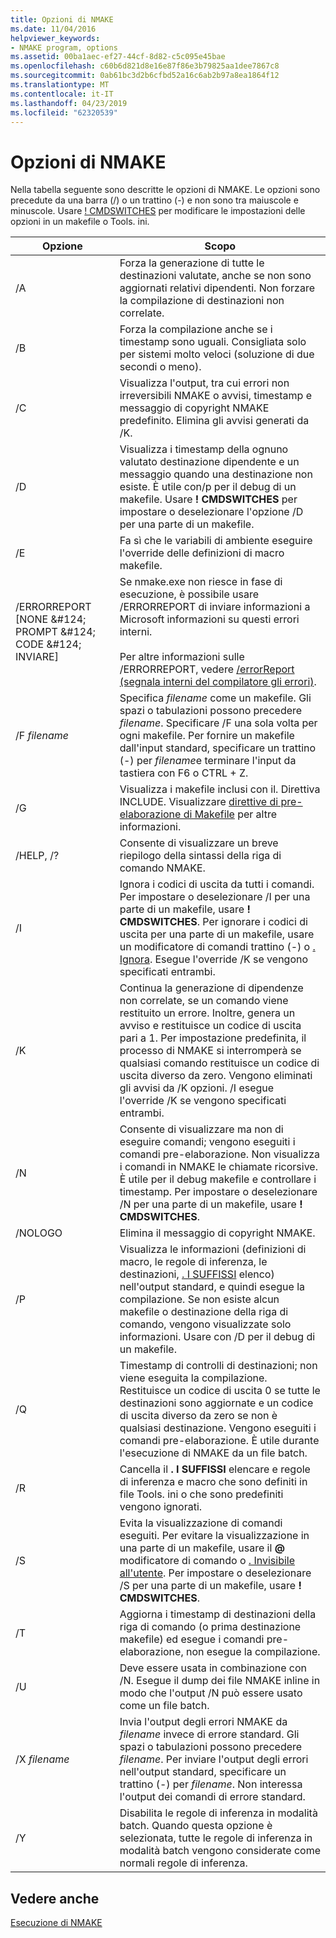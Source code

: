 ```yaml
---
title: Opzioni di NMAKE
ms.date: 11/04/2016
helpviewer_keywords:
- NMAKE program, options
ms.assetid: 00ba1aec-ef27-44cf-8d82-c5c095e45bae
ms.openlocfilehash: c60b6d821d8e16e87f86e3b79825aa1dee7867c8
ms.sourcegitcommit: 0ab61bc3d2b6cfbd52a16c6ab2b97a8ea1864f12
ms.translationtype: MT
ms.contentlocale: it-IT
ms.lasthandoff: 04/23/2019
ms.locfileid: "62320539"
---
```

# <a name="nmake-options"></a>Opzioni di NMAKE

Nella tabella seguente sono descritte le opzioni di NMAKE. Le opzioni sono precedute da una barra (/) o un trattino (-) e non sono tra maiuscole e minuscole. Usare [! CMDSWITCHES](makefile-preprocessing-directives.md) per modificare le impostazioni delle opzioni in un makefile o Tools. ini.

|Opzione|Scopo|
|------------|-------------|
|/A|Forza la generazione di tutte le destinazioni valutate, anche se non sono aggiornati relativi dipendenti. Non forzare la compilazione di destinazioni non correlate.|
|/B|Forza la compilazione anche se i timestamp sono uguali. Consigliata solo per sistemi molto veloci (soluzione di due secondi o meno).|
|/C|Visualizza l'output, tra cui errori non irreversibili NMAKE o avvisi, timestamp e messaggio di copyright NMAKE predefinito. Elimina gli avvisi generati da /K.|
|/D|Visualizza i timestamp della ognuno valutato destinazione dipendente e un messaggio quando una destinazione non esiste. È utile con/p per il debug di un makefile. Usare **! CMDSWITCHES** per impostare o deselezionare l'opzione /D per una parte di un makefile.|
|/E|Fa sì che le variabili di ambiente eseguire l'override delle definizioni di macro makefile.|
|/ERRORREPORT [NONE &AMP;#124; PROMPT &AMP;#124; CODE &AMP;#124; INVIARE]|Se nmake.exe non riesce in fase di esecuzione, è possibile usare /ERRORREPORT di inviare informazioni a Microsoft informazioni su questi errori interni.<br /><br /> Per altre informazioni sulle /ERRORREPORT, vedere [/errorReport (segnala interni del compilatore gli errori)](errorreport-report-internal-compiler-errors.md).|
|/F *filename*|Specifica *filename* come un makefile. Gli spazi o tabulazioni possono precedere *filename*. Specificare /F una sola volta per ogni makefile. Per fornire un makefile dall'input standard, specificare un trattino (-) per *filename*e terminare l'input da tastiera con F6 o CTRL + Z.|
|/G|Visualizza i makefile inclusi con il. Direttiva INCLUDE.  Visualizzare [direttive di pre-elaborazione di Makefile](makefile-preprocessing-directives.md) per altre informazioni.|
|/HELP, /?|Consente di visualizzare un breve riepilogo della sintassi della riga di comando NMAKE.|
|/I|Ignora i codici di uscita da tutti i comandi. Per impostare o deselezionare /I per una parte di un makefile, usare **! CMDSWITCHES**. Per ignorare i codici di uscita per una parte di un makefile, usare un modificatore di comandi trattino (-) o [. Ignora](dot-directives.md). Esegue l'override /K se vengono specificati entrambi.|
|/K|Continua la generazione di dipendenze non correlate, se un comando viene restituito un errore. Inoltre, genera un avviso e restituisce un codice di uscita pari a 1. Per impostazione predefinita, il processo di NMAKE si interromperà se qualsiasi comando restituisce un codice di uscita diverso da zero. Vengono eliminati gli avvisi da /K opzioni. /I esegue l'override /K se vengono specificati entrambi.|
|/N|Consente di visualizzare ma non di eseguire comandi; vengono eseguiti i comandi pre-elaborazione. Non visualizza i comandi in NMAKE le chiamate ricorsive. È utile per il debug makefile e controllare i timestamp. Per impostare o deselezionare /N per una parte di un makefile, usare **! CMDSWITCHES**.|
|/NOLOGO|Elimina il messaggio di copyright NMAKE.|
|/P|Visualizza le informazioni (definizioni di macro, le regole di inferenza, le destinazioni, [. I SUFFISSI](dot-directives.md) elenco) nell'output standard, e quindi esegue la compilazione. Se non esiste alcun makefile o destinazione della riga di comando, vengono visualizzate solo informazioni. Usare con /D per il debug di un makefile.|
|/Q|Timestamp di controlli di destinazioni; non viene eseguita la compilazione. Restituisce un codice di uscita 0 se tutte le destinazioni sono aggiornate e un codice di uscita diverso da zero se non è qualsiasi destinazione. Vengono eseguiti i comandi pre-elaborazione. È utile durante l'esecuzione di NMAKE da un file batch.|
|/R|Cancella il **. I SUFFISSI** elencare e regole di inferenza e macro che sono definiti in file Tools. ini o che sono predefiniti vengono ignorati.|
|/S|Evita la visualizzazione di comandi eseguiti. Per evitare la visualizzazione in una parte di un makefile, usare il **\@** modificatore di comando o [. Invisibile all'utente](dot-directives.md). Per impostare o deselezionare /S per una parte di un makefile, usare **! CMDSWITCHES**.|
|/T|Aggiorna i timestamp di destinazioni della riga di comando (o prima destinazione makefile) ed esegue i comandi pre-elaborazione, non esegue la compilazione.|
|/U|Deve essere usata in combinazione con /N. Esegue il dump dei file NMAKE inline in modo che l'output /N può essere usato come un file batch.|
|/X *filename*|Invia l'output degli errori NMAKE da *filename* invece di errore standard. Gli spazi o tabulazioni possono precedere *filename*. Per inviare l'output degli errori nell'output standard, specificare un trattino (-) per *filename*. Non interessa l'output dei comandi di errore standard.|
|/Y|Disabilita le regole di inferenza in modalità batch. Quando questa opzione è selezionata, tutte le regole di inferenza in modalità batch vengono considerate come normali regole di inferenza.|

## <a name="see-also"></a>Vedere anche

[Esecuzione di NMAKE](running-nmake.md)
